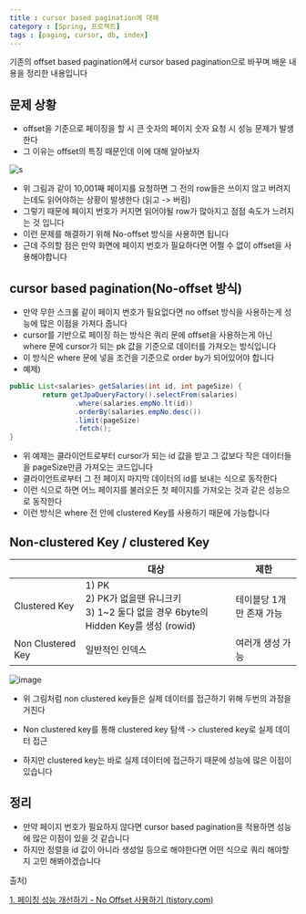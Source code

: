 ```yaml
---
title : cursor based pagination에 대해
category : [Spring, 프로젝트]
tags : [paging, cursor, db, index] 
---
```




기존의 offset based pagination에서 cursor based pagination으로 바꾸며 배운 내용을 정리한 내용입니다

## 문제 상황
- offset을 기준으로 페이징을 할 시 큰 숫자의 페이지 숫자 요청 시 성능 문제가 발생한다
- 그 이유는 offset의 특징 때문인데 이에 대해 알아보자

![s](https://github.com/user-attachments/assets/66e89c8e-4178-4b27-b3e5-0b4fbaf06c01)

- 위 그림과 같이 10,001째 페이지를 요청하면 그 전의 row들은 쓰이지 않고 버려지는데도 읽어야하는 상황이 발생한다 (읽고 -> 버림)
- 그렇기 때문에 페이지 번호가 커지면 읽어야될 row가 많아지고 점점 속도가 느려지는 것 입니다
- 이런 문제를 해결하기 위해 No-offset 방식을 사용하면 됩니다
- 근데 주의할 점은 만약 화면에 페이지 번호가 필요하다면 어쩔 수 없이 offset을 사용해야합니다



## cursor based pagination(No-offset 방식)

- 만약 무한 스크롤 같이 페이지 번호가 필요없다면 no offset 방식을 사용하는게 성능에 많은 이점을 가져다 줍니다
- cursor를 기반으로 페이징 하는 방식은 쿼리 문에 offset을 사용하는게 아닌 where 문에 cursor가 되는 pk 값을 기준으로 데이터를 가져오는 방식입니다
- 이 방식은 where 문에 넣을 조건을 기준으로 order by가 되어있어야 합니다
- 예제)

```java
public List<salaries> getSalaries(int id, int pageSize) {
        return getJpaQueryFactory().selectFrom(salaries)
                .where(salaries.empNo.lt(id))
                .orderBy(salaries.empNo.desc())
                .limit(pageSize)
                .fetch();
}
```

- 위 예제는 클라이언트로부터 cursor가 되는 id 값을 받고 그 값보다 작은 데이터들을 pageSize만큼 가져오는 코드입니다
- 클라이언트로부터 그 전 페이지 마지막 데이터의 id를 보내는 식으로 동작한다
- 이런 식으로 하면 어느 페이지를 불러오든 첫 페이지를 가져오는 것과 같은 성능으로 동작한다
- 이런 방식은 where 전 안에 clustered Key를 사용하기 때문에 가능합니다



## Non-clustered Key / clustered Key

|                   | 대상                                                         | 제한                     |
| ----------------- | ------------------------------------------------------------ | ------------------------ |
| Clustered Key     | 1) PK <br />2) PK가 없을땐 유니크키<br />3) 1~2 둘다 없을 경우 6byte의 Hidden Key를 생성 (rowid) | 테이블당 1개만 존재 가능 |
| Non Clustered Key | 일반적인 인덱스                                              | 여러개 생성 가능         |

![image](https://github.com/user-attachments/assets/49d8765a-5e6a-4a40-9d38-462c6f25f6bc)

- 위 그림처럼 non clustered key들은 실제 데이터를 접근하기 위해 두번의 과정을 거친다

- Non clustered key를 통해 clustered key 탐색 -> clustered key로 실제 데이터 접근
- 하지만 clustered key는 바로 실제 데이터에 접근하기 때문에 성능에 많은 이점이 있습니다

## 정리

- 만약 페이지 번호가 필요하지 않다면 cursor based pagination을 적용하면 성능에 많은 이점이 있을 것 같습니다
- 하지만 정렬을 id 값이 아니라 생성일 등으로 해야한다면 어떤 식으로 쿼리 해야할지 고민 해봐야겠습니다



출처) 

[1. 페이징 성능 개선하기 - No Offset 사용하기 (tistory.com)](https://jojoldu.tistory.com/528)
